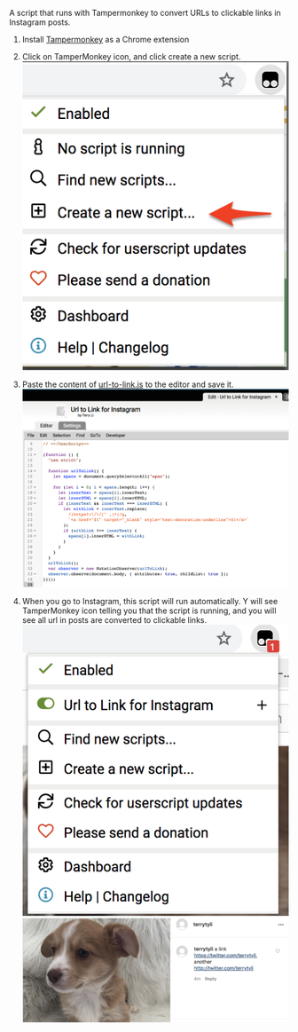 A script that runs with Tampermonkey to convert URLs to clickable links in Instagram posts.

1. Install [Tampermonkey](https://chrome.google.com/webstore/detail/tampermonkey/dhdgffkkebhmkfjojejmpbldmpobfkfo?hl=en) as a Chrome extension 

2. Click on TamperMonkey icon, and click create a new script.![Screenshot menu](/screenshot-menu.png)

3. Paste the content of [url-to-link.js](/url-to-link.js)
 to the editor and save it. ![Editor](/editor.png)

 4. When you go to Instagram, this script will run automatically. Y will see TamperMonkey icon telling you that the script is running, and you will see all url in posts are converted to clickable links.![Screenshot installed](/screenshot-installed.png)![Screenshot links](/screenshot-links.png)